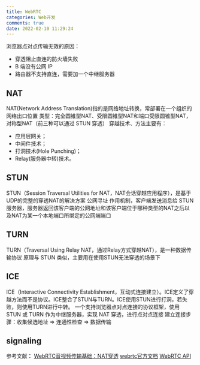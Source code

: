 ```yaml
---
title: WebRTC
categories: Web开发
comments: true
date: 2022-02-10 11:29:24
---
```

浏览器点对点传输无效的原因：
- 穿透阻止直连的防火墙失败
- B 端没有公网 IP
- 路由器不支持直连，需要加一个中继服务器

## NAT
NAT(Network Address Translation)指的是网络地址转换，常部署在一个组织的网络出口位置
类型：完全圆锥型NAT、受限圆锥型NAT和端口受限圆锥型NAT，对称型NAT（前三种可以通过 STUN 穿透）
穿越技术、方法主要有：
- 应用层网关；
- 中间件技术；
- 打洞技术(Hole Punching)；
- Relay(服务器中转)技术。

## STUN 
STUN（Session Traversal Utilities for NAT，NAT会话穿越应用程序），是基于UDP的完整的穿透NAT的解决方案
公网寻址 
作用机制，客户端发送消息给 STUN 服务器，服务器返回该客户端的公网地址和该客户端位于哪种类型的NAT之后以及NAT为某一个本地端口所绑定的公网端端口

## TURN
TURN（Traversal Using Relay NAT，通过Relay方式穿越NAT），是一种数据传输协议
原理与 STUN 类似，主要用在使用STUN无法穿透的场景下

## ICE 
ICE（Interactive Connectivity Establishment，互动式连接建立）。ICE定义了穿越方法而不是协议。ICE整合了STUN与TURN。ICE使用STUN进行打洞，若失败，则使用TURN进行中转。
一个支持浏览器点对点连接的协议框架，使用 STUN 或 TURN 作为中继服务器，实现 NAT 穿透，进行点对点连接
建立连接步骤：收集候选地址 => 连通性检查 => 数据传输

## signaling 

参考文献：
[WebRTC音视频传输基础：NAT穿透](https://blog.jianchihu.net/webrtc-av-transport-basis-nat-traversal.html#toc-10)
[webrtc官方文档](https://webrtc.org/getting-started/overview?hl=en)
[WebRTC API](https://developer.mozilla.org/zh-CN/docs/Web/API/WebRTC_API)